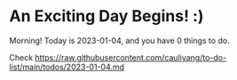 # An Exciting Day Begins! :)

Morning! Today is 2023-01-04, and you have 0 things to do.

Check https://raw.githubusercontent.com/cauliyang/to-do-list/main/todos/2023-01-04.md